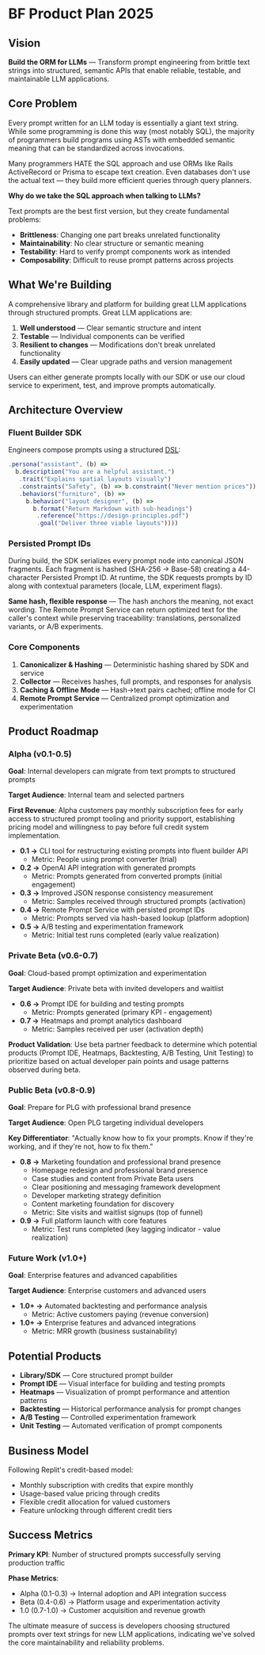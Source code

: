 # BF Product Plan 2025

## Vision

**Build the ORM for LLMs** — Transform prompt engineering from brittle text
strings into structured, semantic APIs that enable reliable, testable, and
maintainable LLM applications.

## Core Problem

Every prompt written for an LLM today is essentially a giant text string. While
some programming is done this way (most notably SQL), the majority of
programmers build programs using ASTs with embedded semantic meaning that can be
standardized across invocations.

Many programmers HATE the SQL approach and use ORMs like Rails ActiveRecord or
Prisma to escape text creation. Even databases don't use the actual text — they
build more efficient queries through query planners.

**Why do we take the SQL approach when talking to LLMs?**

Text prompts are the best first version, but they create fundamental problems:

- **Brittleness**: Changing one part breaks unrelated functionality
- **Maintainability**: No clear structure or semantic meaning
- **Testability**: Hard to verify prompt components work as intended
- **Composability**: Difficult to reuse prompt patterns across projects

## What We're Building

A comprehensive library and platform for building great LLM applications through
structured prompts. Great LLM applications are:

1. **Well understood** — Clear semantic structure and intent
2. **Testable** — Individual components can be verified
3. **Resilient to changes** — Modifications don't break unrelated functionality
4. **Easily updated** — Clear upgrade paths and version management

Users can either generate prompts locally with our SDK or use our cloud service
to experiment, test, and improve prompts automatically.

## Architecture Overview

### Fluent Builder SDK

Engineers compose prompts using a structured [DSL](https://en.wikipedia.org/wiki/Domain-specific_language):

```typescript
.persona("assistant", (b) => 
  b.description("You are a helpful assistant.")
   .trait("Explains spatial layouts visually")
   .constraints("Safety", (b) => b.constraint("Never mention prices"))
   .behaviors("furniture", (b) => 
     b.behavior("layout designer", (b) =>
       b.format("Return Markdown with sub-headings")
        .reference("https://design-principles.pdf")
        .goal("Deliver three viable layouts"))))
```

### Persisted Prompt IDs

During build, the SDK serializes every prompt node into canonical JSON
fragments. Each fragment is hashed (SHA-256 → Base-58) creating a 44-character
Persisted Prompt ID. At runtime, the SDK requests prompts by ID along with
contextual parameters (locale, LLM, experiment flags).

**Same hash, flexible response** — The hash anchors the meaning, not exact
wording. The Remote Prompt Service can return optimized text for the caller's
context while preserving traceability: translations, personalized variants, or
A/B experiments.

### Core Components

1. **Canonicalizer & Hashing** — Deterministic hashing shared by SDK and service
2. **Collector** — Receives hashes, full prompts, and responses for analysis
3. **Caching & Offline Mode** — Hash→text pairs cached; offline mode for CI
4. **Remote Prompt Service** — Centralized prompt optimization and
   experimentation

## Product Roadmap

### Alpha (v0.1-0.5)

**Goal**: Internal developers can migrate from text prompts to structured
prompts

**Target Audience**: Internal team and selected partners

**First Revenue**: Alpha customers pay monthly subscription fees for early
access to structured prompt tooling and priority support, establishing pricing
model and willingness to pay before full credit system implementation.

- **0.1 →** CLI tool for restructuring existing prompts into fluent builder API
  - Metric: People using prompt converter (trial)
- **0.2 →** OpenAI API integration with generated prompts
  - Metric: Prompts generated from converted prompts (initial engagement)
- **0.3 →** Improved JSON response consistency measurement
  - Metric: Samples received through structured prompts (activation)
- **0.4 →** Remote Prompt Service with persisted prompt IDs
  - Metric: Prompts served via hash-based lookup (platform adoption)
- **0.5 →** A/B testing and experimentation framework
  - Metric: Initial test runs completed (early value realization)

### Private Beta (v0.6-0.7)

**Goal**: Cloud-based prompt optimization and experimentation

**Target Audience**: Private beta with invited developers and waitlist

- **0.6 →** Prompt IDE for building and testing prompts
  - Metric: Prompts generated (primary KPI - engagement)
- **0.7 →** Heatmaps and prompt analytics dashboard
  - Metric: Samples received per user (activation depth)

**Product Validation**: Use beta partner feedback to determine which potential
products (Prompt IDE, Heatmaps, Backtesting, A/B Testing, Unit Testing) to
prioritize based on actual developer pain points and usage patterns observed
during beta.

### Public Beta (v0.8-0.9)

**Goal**: Prepare for PLG with professional brand presence

**Target Audience**: Open PLG targeting individual developers

**Key Differentiator**: "Actually know how to fix your prompts. Know if they're
working, and if they're not, how to fix them."

- **0.8 →** Marketing foundation and professional brand presence
  - Homepage redesign and professional brand presence
  - Case studies and content from Private Beta users
  - Clear positioning and messaging framework development
  - Developer marketing strategy definition
  - Content marketing foundation for discovery
  - Metric: Site visits and waitlist signups (top of funnel)
- **0.9 →** Full platform launch with core features
  - Metric: Test runs completed (key lagging indicator - value realization)

### Future Work (v1.0+)

**Goal**: Enterprise features and advanced capabilities

**Target Audience**: Enterprise customers and advanced users

- **1.0+ →** Automated backtesting and performance analysis
  - Metric: Active customers paying (revenue conversion)
- **1.0+ →** Enterprise features and advanced integrations
  - Metric: MRR growth (business sustainability)

## Potential Products

- **Library/SDK** — Core structured prompt builder
- **Prompt IDE** — Visual interface for building and testing prompts
- **Heatmaps** — Visualization of prompt performance and attention patterns
- **Backtesting** — Historical performance analysis for prompt changes
- **A/B Testing** — Controlled experimentation framework
- **Unit Testing** — Automated verification of prompt components

## Business Model

Following Replit's credit-based model:

- Monthly subscription with credits that expire monthly
- Usage-based value pricing through credits
- Flexible credit allocation for valued customers
- Feature unlocking through different credit tiers

## Success Metrics

**Primary KPI**: Number of structured prompts successfully serving production
traffic

**Phase Metrics**:

- Alpha (0.1-0.3) → Internal adoption and API integration success
- Beta (0.4-0.6) → Platform usage and experimentation activity
- 1.0 (0.7-1.0) → Customer acquisition and revenue growth

The ultimate measure of success is developers choosing structured prompts over
text strings for new LLM applications, indicating we've solved the core
maintainability and reliability problems.
